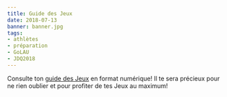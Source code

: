 ```yaml
---
title: Guide des Jeux
date: 2018-07-13
banner: banner.jpg
tags:
- athlètes
- préparation
- GoLAU
- JDQ2018
---
```


Consulte ton [guide des Jeux](/assets/guide-des-jeux-thetford.pdf) en format numérique! Il te sera précieux pour ne rien oublier et pour profiter de tes Jeux au maximum!